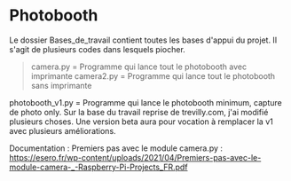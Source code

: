 # Photobooth

Le dossier Bases_de_travail contient toutes les bases d'appui du projet. Il s'agit de plusieurs codes dans lesquels piocher.

> camera.py = Programme qui lance tout le photobooth avec imprimante
> camera2.py = Programme qui lance tout le photobooth sans imprimante


photobooth_v1.py = Programme qui lance le photobooth minimum, capture de photo only. Sur la base du travail reprise de trevilly.com, j'ai modifié plusieurs choses.
Une version beta aura pour vocation à remplacer la v1 avec plusieurs améliorations.


Documentation :
Premiers pas avec le module camera.py : https://esero.fr/wp-content/uploads/2021/04/Premiers-pas-avec-le-module-camera-_-Raspberry-Pi-Projects_FR.pdf
